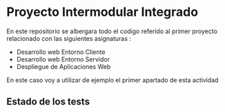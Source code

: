 # Proyecto Intermodular Integrado 
En este repositorio se albergara todo el codigo referido al primer proyecto relacionado con las siguientes asignaturas :    
- Desarrollo web Entorno Cliente
- Desarrollo web Entorno Servidor
- Despliegue de Aplicaciones Web 

En este caso voy a utilizar de ejemplo el primer apartado de esta actividad

## Estado de los tests